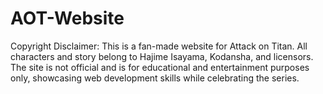 # AOT-Website
Copyright Disclaimer: This is a fan-made website for Attack on Titan. All characters and story belong to Hajime Isayama, Kodansha, and licensors. The site is not official and is for educational and entertainment purposes only, showcasing web development skills while celebrating the series.
